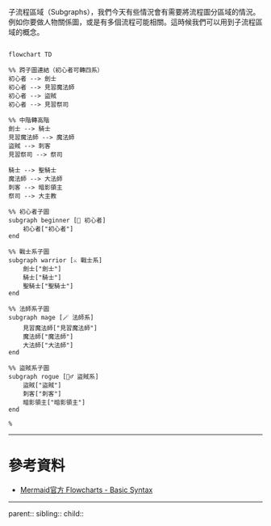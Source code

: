 子流程區域（Subgraphs），我們今天有些情況會有需要將流程圖分區域的情況。例如你要做人物關係圖，或是有多個流程可能相關。這時候我們可以用到子流程區域的概念。

```mermaid

flowchart TD

%% 跨子圖連結（初心者可轉四系）
初心者 --> 劍士
初心者 --> 見習魔法師
初心者 --> 盜賊
初心者 --> 見習祭司

%% 中階轉高階
劍士 --> 騎士
見習魔法師 --> 魔法師
盜賊 --> 刺客
見習祭司 --> 祭司

騎士 --> 聖騎士
魔法師 --> 大法師
刺客 --> 暗影領主
祭司 --> 大主教

%% 初心者子圖
subgraph beginner [👶 初心者]
    初心者["初心者"]
end

%% 戰士系子圖
subgraph warrior [⚔️ 戰士系]
    劍士["劍士"]
    騎士["騎士"]
    聖騎士["聖騎士"]
end

%% 法師系子圖
subgraph mage [🪄 法師系]
    見習魔法師["見習魔法師"]
    魔法師["魔法師"]
    大法師["大法師"]
end

%% 盜賊系子圖
subgraph rogue [🕵️‍♂️ 盜賊系]
    盜賊["盜賊"]
    刺客["刺客"]
    暗影領主["暗影領主"]
end

%

```
- - -
# 參考資料
- [Mermaid官方 Flowcharts - Basic Syntax](https://mermaid.js.org/syntax/flowchart.html#tagged-process-tagged-rectangle)
- - -
parent::
sibling::
child::